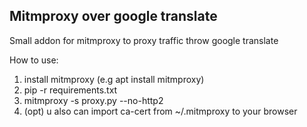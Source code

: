 ## Mitmproxy over google translate

Small addon for mitmproxy to proxy traffic throw google translate

How to use:

1. install mitmproxy (e.g apt install mitmproxy)
2. pip -r requirements.txt
3. mitmproxy -s proxy.py --no-http2
4. (opt) u also can import ca-cert from ~/.mitmproxy to your browser
